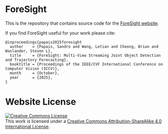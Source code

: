 # ForeSight

This is the repository that contains source code for the [ForeSight website](https://foresight-iccv.github.io).

If you find ForeSight useful for your work please cite:
```
@inproceedings{papais2025foresight
  author    = {Papais, Sandro and Wang, Letian and Cheong, Brian and Waslander, Steven L},
  title     = {ForeSight: Multi-View Streaming Joint Object Detection and Trajectory Forecasting},
  booktitle = {Proceedings of the IEEE/CVF International Conference on Computer Vision (ICCV)},
  month     = {October},
  year      = {2025}, 
}
```

# Website License
<a rel="license" href="http://creativecommons.org/licenses/by-sa/4.0/"><img alt="Creative Commons License" style="border-width:0" src="https://i.creativecommons.org/l/by-sa/4.0/88x31.png" /></a><br />This work is licensed under a <a rel="license" href="http://creativecommons.org/licenses/by-sa/4.0/">Creative Commons Attribution-ShareAlike 4.0 International License</a>.